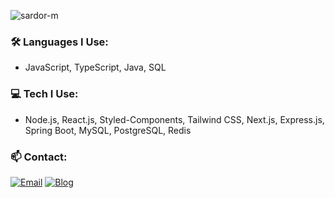 <p align="left"> <img src="https://komarev.com/ghpvc/?username=sardor-m&label=Profile%20views&color=0e75b6&style=flat" alt="sardor-m" /> </p>

### 🛠 Languages I Use:
- JavaScript, TypeScript, Java, SQL

### 💻 Tech I Use: 
- Node.js, React.js, Styled-Components, Tailwind CSS, Next.js, Express.js, Spring Boot, MySQL, PostgreSQL, Redis

### 📫 Contact:
[![Email](https://img.shields.io/badge/Email-555555?style=flat&logo=gmail&logoColor=white)](mailto:sardor0968@gmail.com)
[![Blog](https://img.shields.io/badge/Blog-000000?style=flat&logo=hashnode&logoColor=white)](https://sardor-m.dev/)
